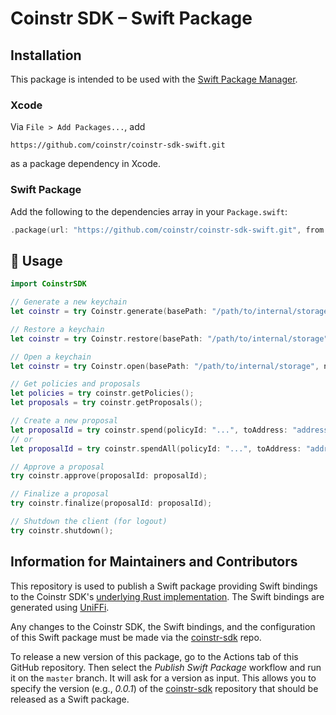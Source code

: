 # Coinstr SDK – Swift Package

## Installation

This package is intended to be used with the [Swift Package Manager](https://www.swift.org/package-manager/).

### Xcode

Via `File > Add Packages...`, add

```
https://github.com/coinstr/coinstr-sdk-swift.git
```

as a package dependency in Xcode.

### Swift Package

Add the following to the dependencies array in your `Package.swift`:

``` swift
.package(url: "https://github.com/coinstr/coinstr-sdk-swift.git", from: "0.3.0"),
```

## 📄 Usage

``` swift
import CoinstrSDK

// Generate a new keychain
let coinstr = try Coinstr.generate(basePath: "/path/to/internal/storage", name: "keychain-name", password: "keychain-password", wordCount: WordCount.w24, passphrase: nil, network: Network.testnet);

// Restore a keychain
let coinstr = try Coinstr.restore(basePath: "/path/to/internal/storage", name: "keychain-name", password: "keychain-password", mnemonic: "...", passphrase: nil, network: Network.testnet);

// Open a keychain
let coinstr = try Coinstr.open(basePath: "/path/to/internal/storage", name: "keychain-name", password: "keychain-password", network: Network.testnet);

// Get policies and proposals
let policies = try coinstr.getPolicies();
let proposals = try coinstr.getProposals();

// Create a new proposal
let proposalId = try coinstr.spend(policyId: "...", toAddress: "address", amount: 1234, description: "Back to faucet", targetBlocks: 3);
// or
let proposalId = try coinstr.spendAll(policyId: "...", toAddress: "address", description: "Back to faucet", targetBlocks: 3);

// Approve a proposal
try coinstr.approve(proposalId: proposalId);

// Finalize a proposal
try coinstr.finalize(proposalId: proposalId);

// Shutdown the client (for logout)
try coinstr.shutdown();

```

## Information for Maintainers and Contributors

This repository is used to publish a Swift package providing Swift bindings to the Coinstr SDK's [underlying Rust implementation](https://github.com/coinstr/coinstr). The Swift bindings are generated using [UniFFi](https://github.com/mozilla/uniffi-rs).

Any changes to the Coinstr SDK, the Swift bindings, and the configuration of this Swift package must be made via the [coinstr-sdk](https://github.com/coinstr/coinstr) repo.

To release a new version of this package, go to the Actions tab of this GitHub repository. Then select the *Publish Swift Package* workflow and run it on the `master` branch. It will ask for a version as input. This allows you to specify the version (e.g., *0.0.1*) of the [coinstr-sdk](https://github.com/coinstr/coinstr) repository that should be released as a Swift package.
